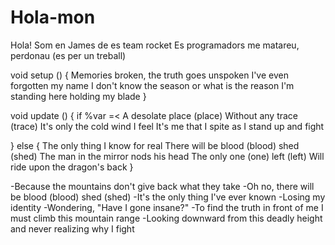 # Hola-mon
Hola! Som en James de es team rocket
Es programadors me matareu, perdonau (es per un treball)

void setup () {
  Memories broken, the truth goes unspoken
    I've even forgotten my name
      I don't know the season or what is the reason
         I'm standing here holding my blade
  }

void update () {
if %var =<
  A desolate place (place)
    Without any trace (trace)
      It's only the cold wind I feel
          It's me that I spite as I stand up and fight
          
  } else { The only thing I know for real
    There will be blood (blood) shed (shed)
        The man in the mirror nods his head
            The only one (one) left (left)
                Will ride upon the dragon's back 
  } 

  -Because the mountains don't give back what they take
  -Oh no, there will be blood (blood) shed (shed)
  -It's the only thing I've ever known
  -Losing my identity
  -Wondering, "Have I gone insane?"
  -To find the truth in front of me I must climb this mountain range
  -Looking downward from this deadly height and never realizing why I fight